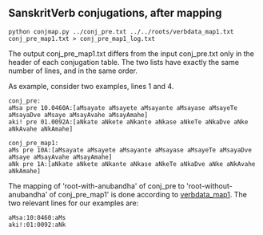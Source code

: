 

## SanskritVerb conjugations, after mapping

```
python conjmap.py ../conj_pre.txt ../../roots/verbdata_map1.txt conj_pre_map1.txt > conj_pre_map1_log.txt
```

The output conj_pre_map1.txt  differs from the input conj_pre.txt only in the
header of each conjugation table. The two lists have exactly the same 
number of lines, and in the same order.

As example, consider two examples, lines 1 and 4.
```
conj_pre:
aMsa pre 10.0460A:[aMsayate aMsayete aMsayante aMsayase aMsayeTe aMsayaDve aMsaye aMsayAvahe aMsayAmahe]
aki! pre 01.0092A:[aNkate aNkete aNkante aNkase aNkeTe aNkaDve aNke aNkAvahe aNkAmahe]

conj_pre_map1:
aMs pre 10A:[aMsayate aMsayete aMsayante aMsayase aMsayeTe aMsayaDve aMsaye aMsayAvahe aMsayAmahe]
aNk pre 1A:[aNkate aNkete aNkante aNkase aNkeTe aNkaDve aNke aNkAvahe aNkAmahe]

```

The mapping of 'root-with-anubandha' of conj_pre to 'root-without-anubandha' of conj_pre_map1' is done according to [verbdata_map1](https://github.com/funderburkjim/elispsanskrit/blob/master/pysanskritv1/dhaval/roots/verbdata_map1.txt).
The two relevant lines for our examples are:
```
aMsa:10:0460:aMs
aki!:01:0092:aNk
```

